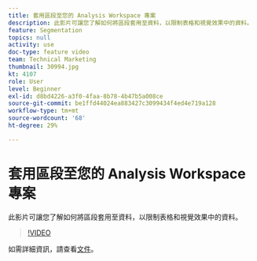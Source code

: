 ```yaml
---
title: 套用區段至您的 Analysis Workspace 專案
description: 此影片可讓您了解如何將區段套用至資料，以限制表格和視覺效果中的資料。
feature: Segmentation
topics: null
activity: use
doc-type: feature video
team: Technical Marketing
thumbnail: 30994.jpg
kt: 4107
role: User
level: Beginner
exl-id: d8bd4226-a3f0-4faa-8b78-4b47b5a008ce
source-git-commit: be1ffd44024ea883427c3099434f4ed4e719a128
workflow-type: tm+mt
source-wordcount: '68'
ht-degree: 29%

---
```


# 套用區段至您的 Analysis Workspace 專案

此影片可讓您了解如何將區段套用至資料，以限制表格和視覺效果中的資料。

>[!VIDEO](https://video.tv.adobe.com/v/30994/?quality=12)

如需詳細資訊，請查看[文件](https://experienceleague.adobe.com/docs/analytics/components/segmentation/segmentation-workflow/t-seg-apply.html)。
